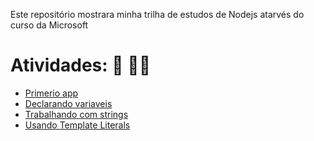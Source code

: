 Este repositório mostrara minha trilha de estudos de Nodejs atarvés do curso da Microsoft

# Atividades: :pencil: :man_technologist:

- [Primerio app](https://github.com/macmiller87/Curso_de_Nodejs_Microsoft/blob/main/Primerio_app/index.js)
- [Declarando variaveis](https://github.com/macmiller87/Curso_de_Nodejs_Microsoft/blob/main/Declarando_variaveis/index.js)
- [Trabalhando com strings](https://github.com/macmiller87/Curso_de_Nodejs_Microsoft/tree/main/Trabalhando_com_strings)
- [Usando Template Literals](https://github.com/macmiller87/Curso_de_Nodejs_Microsoft/tree/main/Usando_template_literals)
